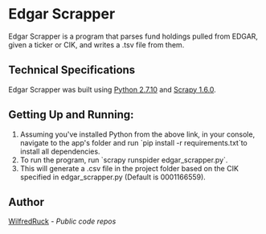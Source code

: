 # Edgar Scrapper

Edgar Scrapper is a program that parses fund holdings pulled from EDGAR, given a ticker or CIK, and writes a .tsv file from them.

## Technical Specifications

Edgar Scrapper was built using <a href="https://www.python.org/downloads/">Python 2.7.10</a> and <a href="https://docs.scrapy.org/en/latest/intro/install.html">Scrapy 1.6.0</a>.

## Getting Up and Running:
<ol>
<li> Assuming you've installed Python from the above link, in your console, navigate to the app's folder and run `pip install -r requirements.txt`to install all dependencies.</li>
<li>To run the program, run `scrapy runspider edgar_scrapper.py`.</li>
<li>This will generate a .csv file in the project folder based on the CIK specified in edgar_scrapper.py (Default is 0001166559).</li>
</ol>

## Author

[WilfredRuck](https://github.com/WilfredRuck) - *Public code repos*
